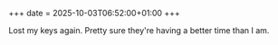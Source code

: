 +++
date = 2025-10-03T06:52:00+01:00
+++

Lost my keys again. Pretty sure they're having a better time than I am.
